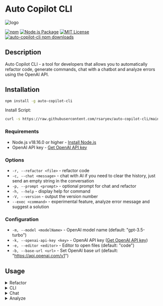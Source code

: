 # Auto Copilot CLI

![logo](https://user-images.githubusercontent.com/70219513/236394679-7b1f4ac4-4454-4e91-97ea-41326d1df5b4.png)

[![npm](https://img.shields.io/npm/v/auto-copilot-cli)](https://www.npmjs.com/package/auto-copilot-cli)
[![Node.js Package](https://github.com/rsaryev/auto-copilot-cli/actions/workflows/npm-publish.yml/badge.svg)](https://github.com/rsaryev/auto-copilot-cli/actions/workflows/npm-publish.yml)
[![MIT License](https://img.shields.io/badge/license-MIT-blue)](https://github.com/transitive-bullshit/chatgpt-api/blob/main/license)
[![auto-copilot-cli npm downloads](https://img.shields.io/npm/dt/auto-copilot-cli)](https://www.npmjs.com/package/auto-copilot-cli)

## Description

Auto Copilot CLI - a tool for developers that allows you to automatically refactor code, generate commands, chat with a chatbot and analyze errors using the OpenAI API.

## Installation

```bash
npm install -g auto-copilot-cli
```

Install Script:

```bash
curl -s https://raw.githubusercontent.com/rsaryev/auto-copilot-cli/main/deployment/deploy.bash | bash
```

### Requirements

- Node.js v18.16.0 or higher - [Install Node.js](https://nodejs.org/en/download/)
- OpenAI API key - [Get OpenAI API key](https://beta.openai.com/)

### Options

- `-r, --refactor <file>` - refactor code
- `-с, --chat <message>` - chat with AI if you need to clear the history, just send an empty string in the conversation
- `-p, --prompt <prompt>` - optional prompt for chat and refactor
- `-h, --help` - display help for command
- `-V, --version` - output the version number
- `--exec <command>` - experimental feature, analyze error message and suggest a solution
### Configuration

- `-m, --model <modelName>` - OpenAI model name (default: "gpt-3.5-turbo")
- `-k, --openai-api-key <key>` - OpenAI API key ([Get OpenAI API key](https://beta.openai.com/))
- `-e, --editor <editor>` - Editor to open files (default: "code")
- `-b, --base-url <url>` - Set OpenAI base url (default: "https://api.openai.com/v1")

## Usage

<details>
  <summary>Refactor</summary>

- If you need to use a prompt, use `-p` or `--prompt` option

Example:
```bash
# Refactor code
$ copilot -r <file>

# Refactor code with prompt
$ copilot -r ./server.js -p "transform server.js to use typescript"
```

https://github.com/rsaryev/auto-copilot-cli/assets/70219513/cfe93a60-f214-4125-a2bf-80fac6d9b25d.png

</details>

<details>
  <summary>CLI</summary>

```bash
# Rename all files in the current directory to lowercase
$ copilot "rename files in the current directory to lowercase"

# Convert all images in the current directory to size 100x100
$ copilot "convert all images in the current directory to size 100x100"

# Create a file with implementation of binary search
$ copilot "create a js file with implementation of binary search"

# Create a simple web server in Node.js using Koajs
$ copilot "create a simple web server in Node.js using Koajs"

# Start PostgreSQL in Docker
$ copilot "start PostgreSQL in Docker"
```

https://github.com/rsaryev/auto-copilot-cli/assets/70219513/3b6d7d7c-cd07-485b-8ee7-29649788a06f.png

</details>

<details>
  <summary>Chat</summary>

- If you need to clear the history, just send an empty string in the conversation
- If you need to use a prompt, use `-p` or `--prompt` option

Example:
```bash
# Chat with AI with prompt
$ copilot -c --prompt "You are a web developer"

# Chat with AI without prompt
$ copilot -c
```

https://github.com/rsaryev/auto-copilot-cli/assets/70219513/c02a2918-f4b8-46e6-8fb7-88636a71f81b.png

</details>

<details>
  <summary>Analyze</summary>

- Experimental feature, analyze error message and suggest a solution
- You can run commands, services, etc. inside the analyzer, and you will get recommendations for fixing the error

Example:
```bash
# Invalid code in index.js returns an error and suggests a fix
$ copilot --exec "node index.js"

# Invalid command in Docker returns an error and suggests a fix
$ copilot --exec "docker ls"

# Valid command in Docker not returns an error and not suggests a fix
$ copilot --exec "docker ps"
```


https://github.com/rsaryev/auto-copilot-cli/assets/70219513/735675ed-356c-4569-a559-58a129ed10c0


</details>
